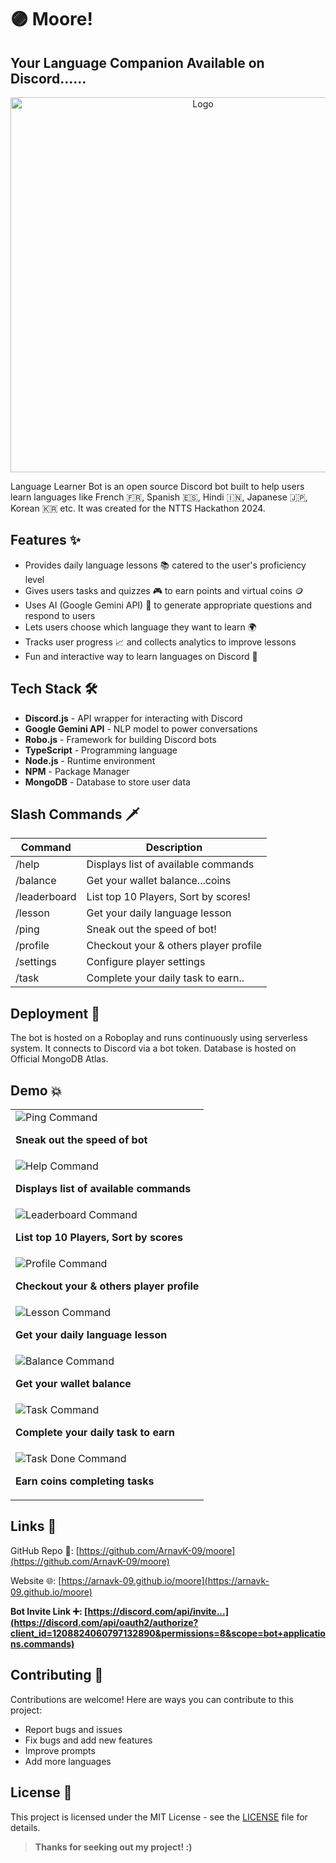 # 🟣 Moore!

## Your Language Companion Available on Discord......

<p align="center">
    <img width="600" src="https://raw.githubusercontent.com/ArnavK-09/moore/main/Logo.png" alt="Logo">
</p>

Language Learner Bot is an open source Discord bot built to help users learn languages like French 🇫🇷, Spanish 🇪🇸, Hindi 🇮🇳, Japanese 🇯🇵, Korean 🇰🇷 etc. It was created for the NTTS Hackathon 2024.

## Features ✨

- Provides daily language lessons 📚 catered to the user's proficiency level
- Gives users tasks and quizzes 🎮 to earn points and virtual coins 🪙
- Uses AI (Google Gemini API) 🧠 to generate appropriate questions and respond to users
- Lets users choose which language they want to learn 🌍
- Tracks user progress 📈 and collects analytics to improve lessons
- Fun and interactive way to learn languages on Discord 🎉

## Tech Stack 🛠️

- **Discord.js** - API wrapper for interacting with Discord
- **Google Gemini API** - NLP model to power conversations
- **Robo.js** - Framework for building Discord bots
- **TypeScript** - Programming language
- **Node.js** - Runtime environment
- **NPM** - Package Manager
- **MongoDB** - Database to store user data

## Slash Commands 🗡️

| Command      | Description                           |
| ------------ | ------------------------------------- |
| /help        | Displays list of available commands   |
| /balance     | Get your wallet balance...coins       |
| /leaderboard | List top 10 Players, Sort by scores!  |
| /lesson      | Get your daily language lesson        |
| /ping        | Sneak out the speed of bot!           |
| /profile     | Checkout your & others player profile |
| /settings    | Configure player settings             |
| /task        | Complete your daily task to earn..    |

## Deployment 🚀

The bot is hosted on a Roboplay and runs continuously using serverless system. It connects to Discord via a bot token. Database is hosted on Official MongoDB Atlas.

## Demo 💥

<table>
<tr>
<td>
  
  <img src="demo/ping.jpg" alt="Ping Command">
  
  **Sneak out the speed of bot**
  
</td>
</tr>
<tr>
<td>

<img src="demo/help.jpg" alt="Help Command">

**Displays list of available commands**

</td>
</tr>
<tr>
<td>

<img src="demo/leaderboard.jpg" alt="Leaderboard Command">

**List top 10 Players, Sort by scores**

</td>
</tr>
<tr>
<td>

<img src="demo/profile.jpg" alt="Profile Command">

**Checkout your & others player profile**

</td>
</tr>
<tr>
<td>

<img src="demo/lesson.jpg" alt="Lesson Command">

**Get your daily language lesson**

</td>
</tr>
<tr>
<td>

<img src="demo/balance.jpg" alt="Balance Command">

**Get your wallet balance**

</td>
</tr>
<tr>
<td>

<img src="demo/task.jpg" alt="Task Command">

**Complete your daily task to earn**

</td>
</tr>
<tr>
<td>

<img src="demo/task_completed.jpg" alt="Task Done Command">

**Earn coins completing tasks**

</td>
</tr>
</table>

## Links 🔗

GitHub Repo 📁: [https://github.com/ArnavK-09/moore](https://github.com/ArnavK-09/moore)

Website 🌐: [https://arnavk-09.github.io/moore](https://arnavk-09.github.io/moore)

**Bot Invite Link ➕: [https://discord.com/api/invite...](https://discord.com/api/oauth2/authorize?client_id=1208824060797132890&permissions=8&scope=bot+applications.commands)**

## Contributing 🤝

Contributions are welcome! Here are ways you can contribute to this project:

- Report bugs and issues
- Fix bugs and add new features
- Improve prompts
- Add more languages

## License 📝

This project is licensed under the MIT License - see the [LICENSE](./LICENSE.md) file for details.

> **Thanks for seeking out my project! :)**
